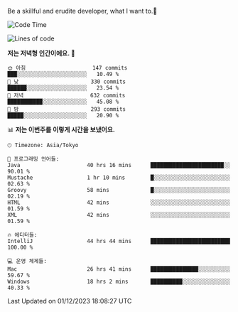 Be a skillful and erudite developer, what I want to.👶

<!--START_SECTION:waka-->
![Code Time](http://img.shields.io/badge/Code%20Time-274%20hrs%2041%20mins-blue)

![Lines of code](https://img.shields.io/badge/%EC%A0%80%EB%8A%94%20%EC%97%AC%ED%83%9C%EA%B9%8C%EC%A7%80%20-738.2%20thousand%20%EC%A4%84%EC%9D%98%20%EC%BD%94%EB%93%9C%EB%A5%BC%20%EC%9E%91%EC%84%B1%ED%96%88%EC%96%B4%EC%9A%94.-blue)

**저는 저녁형 인간이에요. 🦉** 

```text
🌞 아침                     147 commits         ███░░░░░░░░░░░░░░░░░░░░░░   10.49 % 
🌆 낮　                     330 commits         ██████░░░░░░░░░░░░░░░░░░░   23.54 % 
🌃 저녁                     632 commits         ███████████░░░░░░░░░░░░░░   45.08 % 
🌙 밤　                     293 commits         █████░░░░░░░░░░░░░░░░░░░░   20.90 % 
```


📊 **저는 이번주를 이렇게 시간을 보냈어요.** 

```text
🕑︎ Timezone: Asia/Tokyo

💬 프로그래밍 언어들: 
Java                     40 hrs 16 mins      ███████████████████████░░   90.01 % 
Mustache                 1 hr 10 mins        █░░░░░░░░░░░░░░░░░░░░░░░░   02.63 % 
Groovy                   58 mins             █░░░░░░░░░░░░░░░░░░░░░░░░   02.19 % 
HTML                     42 mins             ░░░░░░░░░░░░░░░░░░░░░░░░░   01.59 % 
XML                      42 mins             ░░░░░░░░░░░░░░░░░░░░░░░░░   01.59 % 

🔥 에디터들: 
IntelliJ                 44 hrs 44 mins      █████████████████████████   100.00 % 

💻 운영 체제들: 
Mac                      26 hrs 41 mins      ███████████████░░░░░░░░░░   59.67 % 
Windows                  18 hrs 2 mins       ██████████░░░░░░░░░░░░░░░   40.33 % 
```


 Last Updated on 01/12/2023 18:08:27 UTC
<!--END_SECTION:waka-->
